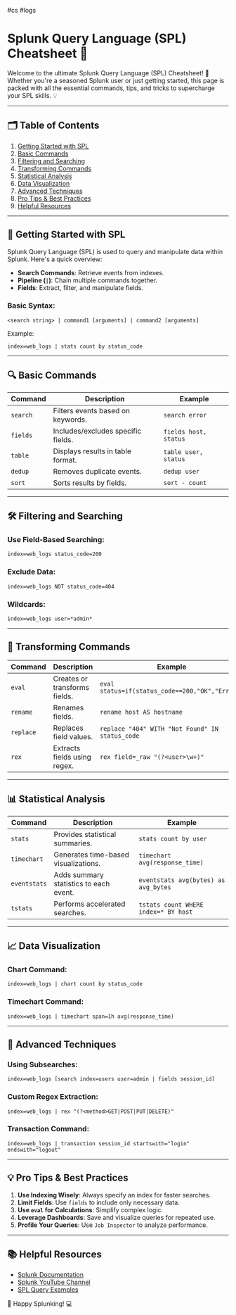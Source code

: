 #cs #logs 
# Splunk Query Language (SPL) Cheatsheet 🚀

Welcome to the ultimate Splunk Query Language (SPL) Cheatsheet! 🎉 Whether you're a seasoned Splunk user or just getting started, this page is packed with all the essential commands, tips, and tricks to supercharge your SPL skills. 💡

---

## 🗂️ Table of Contents

1. [Getting Started with SPL](#getting-started-with-spl)
2. [Basic Commands](#basic-commands)
3. [Filtering and Searching](#filtering-and-searching)
4. [Transforming Commands](#transforming-commands)
5. [Statistical Analysis](#statistical-analysis)
6. [Data Visualization](#data-visualization)
7. [Advanced Techniques](#advanced-techniques)
8. [Pro Tips & Best Practices](#pro-tips--best-practices)
9. [Helpful Resources](#helpful-resources)

---

## 🚀 Getting Started with SPL

Splunk Query Language (SPL) is used to query and manipulate data within Splunk. Here's a quick overview:

- **Search Commands**: Retrieve events from indexes.
- **Pipeline (`|`)**: Chain multiple commands together.
- **Fields**: Extract, filter, and manipulate fields.

### Basic Syntax:
```spl
<search string> | command1 [arguments] | command2 [arguments]
```

Example:
```spl
index=web_logs | stats count by status_code
```

---

## 🔍 Basic Commands

| **Command**   | **Description**                             | **Example** |
|---------------|---------------------------------------------|-------------|
| `search`      | Filters events based on keywords.           | `search error` |
| `fields`      | Includes/excludes specific fields.          | `fields host, status` |
| `table`       | Displays results in table format.           | `table user, status` |
| `dedup`       | Removes duplicate events.                   | `dedup user` |
| `sort`        | Sorts results by fields.                    | `sort - count` |

---

## 🛠️ Filtering and Searching

### Use Field-Based Searching:
```spl
index=web_logs status_code=200
```

### Exclude Data:
```spl
index=web_logs NOT status_code=404
```

### Wildcards:
```spl
index=web_logs user=*admin*
```

---

## 🔄 Transforming Commands

| **Command**   | **Description**                             | **Example** |
|---------------|---------------------------------------------|-------------|
| `eval`        | Creates or transforms fields.               | `eval status=if(status_code==200,"OK","Error")` |
| `rename`      | Renames fields.                             | `rename host AS hostname` |
| `replace`     | Replaces field values.                      | `replace "404" WITH "Not Found" IN status_code` |
| `rex`         | Extracts fields using regex.                | `rex field=_raw "(?<user>\w+)"` |

---

## 📊 Statistical Analysis

| **Command**   | **Description**                             | **Example** |
|---------------|---------------------------------------------|-------------|
| `stats`       | Provides statistical summaries.             | `stats count by user` |
| `timechart`   | Generates time-based visualizations.        | `timechart avg(response_time)` |
| `eventstats`  | Adds summary statistics to each event.      | `eventstats avg(bytes) as avg_bytes` |
| `tstats`      | Performs accelerated searches.              | `tstats count WHERE index=* BY host` |

---

## 📈 Data Visualization

### Chart Command:
```spl
index=web_logs | chart count by status_code
```

### Timechart Command:
```spl
index=web_logs | timechart span=1h avg(response_time)
```

---

## 🧙 Advanced Techniques

### Using Subsearches:
```spl
index=web_logs [search index=users user=admin | fields session_id]
```

### Custom Regex Extraction:
```spl
index=web_logs | rex "(?<method>GET|POST|PUT|DELETE)"
```

### Transaction Command:
```spl
index=web_logs | transaction session_id startswith="login" endswith="logout"
```

---

## 💡 Pro Tips & Best Practices

1. **Use Indexing Wisely**: Always specify an index for faster searches.
2. **Limit Fields**: Use `fields` to include only necessary data.
3. **Use `eval` for Calculations**: Simplify complex logic.
4. **Leverage Dashboards**: Save and visualize queries for repeated use.
5. **Profile Your Queries**: Use `Job Inspector` to analyze performance.

---

## 📚 Helpful Resources

- [Splunk Documentation](https://docs.splunk.com/)
- [Splunk YouTube Channel](https://www.youtube.com/user/splunkvideos)
- [SPL Query Examples](https://splunktool.com/)

🎉 Happy Splunking! 💻
